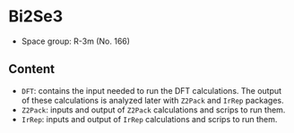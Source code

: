# Bi2Se3

- Space group: R-3m (No. 166)

## Content

- `DFT`: contains the input needed to run the DFT calculations. The output of these calculations is analyzed later with `Z2Pack` and `IrRep` packages.
- `Z2Pack`: inputs and output of `Z2Pack` calculations and scrips to run them. 
- `IrRep`: inputs and output of `IrRep` calculations and scrips to run them. 

